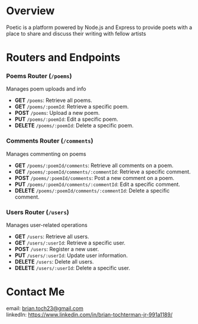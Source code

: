 # Overview

Poetic is a platform powered by Node.js and Express to provide poets with a place to share and discuss their writing with fellow artists

# Routers and Endpoints

### Poems Router (`/poems`)

Manages poem uploads and info

- **GET** `/poems`: Retrieve all poems.
- **GET** `/poems/:poemId`: Retrieve a specific poem.
- **POST** `/poems`: Upload a new poem.
- **PUT** `/poems/:poemId`: Edit a specific poem.
- **DELETE** `/poems/:poemId`: Delete a specific poem.

### Comments Router (`/comments`)

Manages commenting on poems

- **GET** `/poems/:poemId/comments`: Retrieve all comments on a poem.
- **GET** `/poems/:poemId/comments/:commentId`: Retrieve a specific comment.
- **POST** `/poems/:poemId/comments`: Post a new comment on a poem.
- **PUT** `/poems/:poemId/comments/:commentId`: Edit a specific comment.
- **DELETE** `/poems/:poemId/comments/:commentId`: Delete a specific comment.

### Users Router (`/users`)

Manages user-related operations

- **GET** `/users`: Retrieve all users.
- **GET** `/users/:userId`: Retrieve a specific user.
- **POST** `/users`: Register a new user.
- **PUT** `/users/:userId`: Update user information.
- **DELETE** `/users`: Delete all users.
- **DELETE** `/users/:userId`: Delete a specific user.

# Contact Me
email: brian.toch23@gmail.com 
<br>
linkedIn: https://www.linkedin.com/in/brian-tochterman-jr-991a1189/
